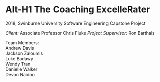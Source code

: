 Alt-H1 The Coaching ExcelleRater
======

2018, Swinburne University Software Engineering Capstone Project

*Client:* Associate Professor Chris Fluke
*Project Supervisor:* Ron Barthals  

Team Members:  
Andrew Davis  
Jackson Zaloumis  
Luke Badawy  
Wendy Tran  
Danielle Walker  
Devon Naidoo  
